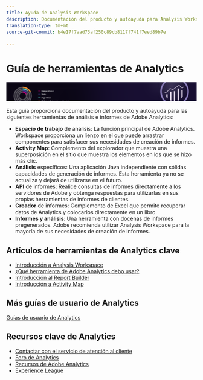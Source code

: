 ```yaml
---
title: Ayuda de Analysis Workspace
description: Documentación del producto y autoayuda para Analysis Workspace, Activity Map, Creador de informes, API de informes e Informes y análisis (anteriormente productos de Omniture Analytics).
translation-type: tm+mt
source-git-commit: b4e17f7aad73af250c89cb8117f741f7eed89b7e

---
```



# Guía de herramientas de Analytics

![Banner](../../assets/doc_banner_analyze.png)

Esta guía proporciona documentación del producto y autoayuda para las siguientes herramientas de análisis e informes de Adobe Analytics:

* **Espacio de trabajo** de análisis: La función principal de Adobe Analytics. Workspace proporciona un lienzo en el que puede arrastrar componentes para satisfacer sus necesidades de creación de informes.
* **Activity Map**: Complemento del explorador que muestra una superposición en el sitio que muestra los elementos en los que se hizo más clic.
* **Análisis** específicos: Una aplicación Java independiente con sólidas capacidades de generación de informes. Esta herramienta ya no se actualiza y dejará de utilizarse en el futuro.
* **API** de informes: Realice consultas de informes directamente a los servidores de Adobe y obtenga respuestas para utilizarlas en sus propias herramientas de informes de clientes.
* **Creador** de informes: Complemento de Excel que permite recuperar datos de Analytics y colocarlos directamente en un libro.
* **Informes y análisis**: Una herramienta con docenas de informes pregenerados. Adobe recomienda utilizar Analysis Workspace para la mayoría de sus necesidades de creación de informes.

## Artículos de herramientas de Analytics clave

* [Introducción a Analysis Workspace](analysis-workspace/home.md)
* [¿Qué herramienta de Adobe Analytics debo usar?](/help/admin/c-analytics-product-comparison/which-analytics-tool.md)
* [Introducción al Report Builder](report-builder/home.md)
* [Introducción a Activity Map](activity-map/activity-map.md)

## Más guías de usuario de Analytics

[Guías de usuario de Analytics](/help/landing/home.md)

## Recursos clave de Analytics

* [Contactar con el servicio de atención al cliente](https://helpx.adobe.com/contact/enterprise-support.ec.html)
* [Foro de Analytics](https://forums.adobe.com/community/experience-cloud/analytics-cloud/analytics)
* [Recursos de Adobe Analytics](https://forums.adobe.com/message/10660755)
* [Experience League](https://landing.adobe.com/experience-league/)

